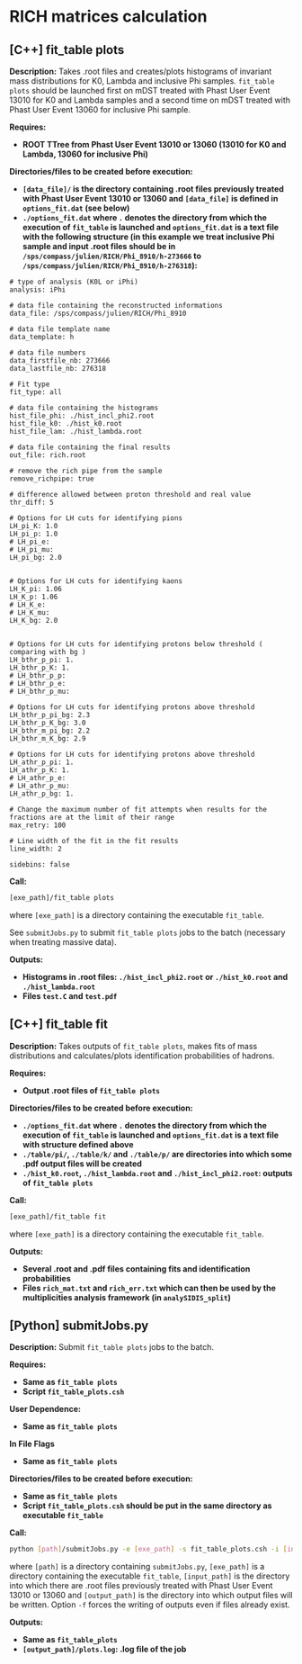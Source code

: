 # RICH matrices calculation


## [C++] fit_table plots<a name="fit_table plots" />

**Description:**
Takes .root files and creates/plots histograms of invariant mass distributions for K0, Lambda and inclusive Phi samples. `fit_table plots` should be launched first on mDST treated with Phast User Event 13010 for K0 and Lambda samples and a second time on mDST treated with Phast User Event 13060 for inclusive Phi sample.

**Requires:**
 - **ROOT TTree from Phast User Event 13010 or 13060 (13010 for K0 and Lambda, 13060 for inclusive Phi)**

**Directories/files to be created before execution:**
 - **`[data_file]/` is the directory containing .root files previously treated with Phast User Event 13010 or 13060 and `[data_file]` is defined in `options_fit.dat` (see below)**
 - **`./options_fit.dat` where `.` denotes the directory from which the execution of `fit_table` is launched and `options_fit.dat` is a text file with the following structure (in this example we treat inclusive Phi sample and input .root files should be in `/sps/compass/julien/RICH/Phi_8910/h-273666` to `/sps/compass/julien/RICH/Phi_8910/h-276318`):** 

```
# type of analysis (K0L or iPhi)
analysis: iPhi

# data file containing the reconstructed informations
data_file: /sps/compass/julien/RICH/Phi_8910

# data file template name
data_template: h

# data file numbers
data_firstfile_nb: 273666
data_lastfile_nb: 276318

# Fit type
fit_type: all

# data file containing the histograms
hist_file_phi: ./hist_incl_phi2.root
hist_file_k0: ./hist_k0.root
hist_file_lam: ./hist_lambda.root

# data file containing the final results
out_file: rich.root

# remove the rich pipe from the sample
remove_richpipe: true

# difference allowed between proton threshold and real value
thr_diff: 5

# Options for LH cuts for identifying pions
LH_pi_K: 1.0
LH_pi_p: 1.0
# LH_pi_e:
# LH_pi_mu:
LH_pi_bg: 2.0


# Options for LH cuts for identifying kaons
LH_K_pi: 1.06
LH_K_p: 1.06
# LH_K_e:
# LH_K_mu:
LH_K_bg: 2.0


# Options for LH cuts for identifying protons below threshold ( comparing with bg )
LH_bthr_p_pi: 1.
LH_bthr_p_K: 1.
# LH_bthr_p_p:
# LH_bthr_p_e:
# LH_bthr_p_mu:

# Options for LH cuts for identifying protons above threshold
LH_bthr_p_pi_bg: 2.3
LH_bthr_p_K_bg: 3.0
LH_bthr_m_pi_bg: 2.2
LH_bthr_m_K_bg: 2.9

# Options for LH cuts for identifying protons above threshold
LH_athr_p_pi: 1.
LH_athr_p_K: 1.
# LH_athr_p_e:
# LH_athr_p_mu:
LH_athr_p_bg: 1.

# Change the maximum number of fit attempts when results for the fractions are at the limit of their range
max_retry: 100

# Line width of the fit in the fit results
line_width: 2

sidebins: false
```

**Call:**
```Bash
[exe_path]/fit_table plots
```
where `[exe_path]` is a directory containing the executable `fit_table`.

See `submitJobs.py` to submit `fit_table plots` jobs to the batch (necessary when treating massive data).

**Outputs:**
 - **Histograms in .root files: `./hist_incl_phi2.root` or `./hist_k0.root` and `./hist_lambda.root`**
 - **Files `test.C` and `test.pdf`**

## [C++] fit_table fit<a name="fit_table fit" />

**Description:**
Takes outputs of `fit_table plots`, makes fits of mass distributions and calculates/plots identification probabilities of hadrons.

**Requires:**
 - **Output .root files of `fit_table plots`**

**Directories/files to be created before execution:**
 - **`./options_fit.dat` where `.` denotes the directory from which the execution of `fit_table` is launched and `options_fit.dat` is a text file with structure defined above**
 - **`./table/pi/`, `./table/k/` and `./table/p/` are directories into which some .pdf output files will be created**
 - **`./hist_k0.root`, `./hist_lambda.root` and `./hist_incl_phi2.root`: outputs of `fit_table plots`**

**Call:**
```Bash
[exe_path]/fit_table fit
```
where `[exe_path]` is a directory containing the executable `fit_table`.

**Outputs:**
 - **Several .root and .pdf files containing fits and identification probabilities**
 - **Files `rich_mat.txt` and `rich_err.txt` which can then be used by the multiplicities analysis framework (in `analySIDIS_split`)**

## [Python] submitJobs.py<a name="submitJobs.py" />


**Description:**
Submit `fit_table plots` jobs to the batch.

**Requires:**
 - **Same as `fit_table plots`**
 - **Script `fit_table_plots.csh`**

**User Dependence:**
 - **Same as `fit_table plots`**

**In File Flags**
 - **Same as `fit_table plots`**

**Directories/files to be created before execution:**
 - **Same as `fit_table plots`**
 - **Script `fit_table_plots.csh` should be put in the same directory as executable `fit_table`**

**Call:**
```Bash
python [path]/submitJobs.py -e [exe_path] -s fit_table_plots.csh -i [input_path] -o [output_path] -f
```
where `[path]` is a directory containing `submitJobs.py`, `[exe_path]` is a directory containing the executable `fit_table`, `[input_path]` is the directory into which there are .root files previously treated with Phast User Event 13010 or 13060 and `[output_path]` is the directory into which output files will be written. Option `-f` forces the writing of outputs even if files already exist.

**Outputs:**
 - **Same as `fit_table_plots`**
 - **`[output_path]/plots.log`: .log file of the job**
